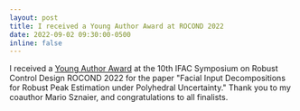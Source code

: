 ```yaml
---
layout: post
title: I received a Young Author Award at ROCOND 2022
date: 2022-09-02 09:30:00-0500
inline: false
---
```


I received a <a href="https://rocond21.ee.t.kyoto-u.ac.jp/YoungAuthor.html">Young Author Award</a> at the 10th IFAC Symposium on Robust Control Design ROCOND 2022 for the paper "Facial Input Decompositions for Robust Peak Estimation under Polyhedral Uncertainty." Thank you to my coauthor Mario Sznaier, and congratulations to all finalists.
